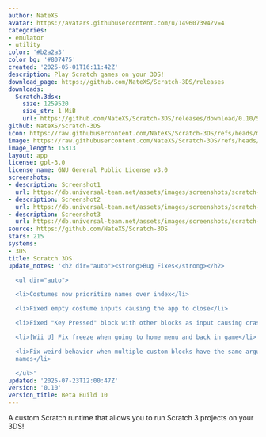 ```yaml
---
author: NateXS
avatar: https://avatars.githubusercontent.com/u/149607394?v=4
categories:
- emulator
- utility
color: '#b2a2a3'
color_bg: '#807475'
created: '2025-05-01T16:11:42Z'
description: Play Scratch games on your 3DS!
download_page: https://github.com/NateXS/Scratch-3DS/releases
downloads:
  Scratch.3dsx:
    size: 1259520
    size_str: 1 MiB
    url: https://github.com/NateXS/Scratch-3DS/releases/download/0.10/Scratch.3dsx
github: NateXS/Scratch-3DS
icon: https://raw.githubusercontent.com/NateXS/Scratch-3DS/refs/heads/main/gfx/icon.png
image: https://raw.githubusercontent.com/NateXS/Scratch-3DS/refs/heads/main/gfx/logo.png
image_length: 15313
layout: app
license: gpl-3.0
license_name: GNU General Public License v3.0
screenshots:
- description: Screenshot1
  url: https://db.universal-team.net/assets/images/screenshots/scratch-3ds/screenshot1.png
- description: Screenshot2
  url: https://db.universal-team.net/assets/images/screenshots/scratch-3ds/screenshot2.png
- description: Screenshot3
  url: https://db.universal-team.net/assets/images/screenshots/scratch-3ds/screenshot3.png
source: https://github.com/NateXS/Scratch-3DS
stars: 215
systems:
- 3DS
title: Scratch 3DS
update_notes: '<h2 dir="auto"><strong>Bug Fixes</strong></h2>

  <ul dir="auto">

  <li>Costumes now prioritize names over index</li>

  <li>Fixed empty costume inputs causing the app to close</li>

  <li>Fixed "Key Pressed" block with other blocks as input causing crashes</li>

  <li>[Wii U] Fix freeze when going to home menu and back in game</li>

  <li>Fix weird behavior when multiple custom blocks have the same argument variable
  names</li>

  </ul>'
updated: '2025-07-23T12:00:47Z'
version: '0.10'
version_title: Beta Build 10
---
```

A custom Scratch runtime that allows you to run Scratch 3 projects on your 3DS!